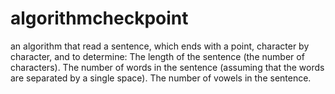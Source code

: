 # algorithmcheckpoint
an algorithm that read a sentence, which ends with a point, character by character, and to determine:
    The length of the sentence (the number of characters).
    The number of words in the sentence (assuming that the words are separated by a single space).
    The number of vowels in the sentence.
